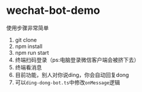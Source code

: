 # wechat-bot-demo

使用步骤非常简单

1. git clone
2. npm install
3. npm run start
4. 终端扫码登录（ps:电脑登录微信客户端会被挤下去）
5. 终端看消息
6. 目前功能，别人对你说ding，你会自动回复dong
7. 可以`ding-dong-bot.ts`中修改`onMessage`逻辑

